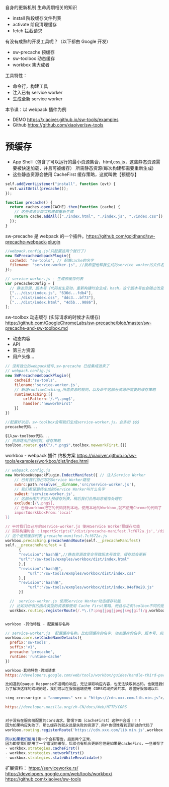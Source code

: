 自身的更新机制
生命周期相关的知识

- install 阶段缓存文件列表
- activate 阶段清理缓存
- fetch 拦截请求

有没有成熟的开发工具呢？（以下都由 Google 开发）

- sw-precache 预缓存
- sw-toolbox 动态缓存
- workbox 集大成者

工具特性：

- 命令行，构建工具
- 注入已有 service worker
- 生成全新 service worker

本节课：以 webpack 插件为例

- DEMO https://xiaoiver.github.io/sw-tools/examples
- Github https://github.com/xiaoiver/sw-tools

# 预缓存

- App Shell（包含了可以运行的最小资源集合，html,css,js，这些静态资源需要被快速加载，并且可被缓存） 所需静态资源(每次构建都需要重新生成)
- 这些静态资源会使用 CacheFirst 缓存策略，这就叫做【预缓存】

```js
self.addEventListener("install", function (evt) {
  evt.waitUntil(precache());
});

function precache() {
  return caches.open(CACHE).then(function (cache) {
    // 这些资源会每次构建都重新生成
    return cache.addAll(["./index.html", "./index.js", "./index.css"]);
  });
}
```

sw-precache 是 webpack 的一个插件。https://github.com/goldhand/sw-precache-webpack-plugin

```js
//webpack.config.js(只配置这两个就行了)
new SWPrecacheWebpackPlugin({
  cacheId: "sw-tools", // 配置cache的名字
  filename: "service-worker.js", //我希望他帮我生成的service worker的文件名
});

// service-worker.js - 生成预缓存列表
var precacheCOnfig = [
  // 静态资源、版本号（代码发生变动，重新构建时会生成，hash，这个版本号也会随之改变）
  [".../dist/index.js", "636d...fdb4"],
  [".../dist/index.css", "ddc3...bf73"],
  [".../dist/index.html", "4d5b...9086"],
];
```

sw-toolbox 动态缓存 (实际请求的时候才去缓存)
https://github.com/GoogleChromeLabs/sw-precache/blob/master/sw-precache-and-sw-toolbox.md

- 动态内容
- API
- 第三方资源
- 用户头像...

```js
// 没有独立的webpack插件,sw-precache 已经集成进来了
// webpack.config.js
new SWPrecacheWebpackPlugin({
    cacheId:'sw-tools',
    filename:'service-worker.js',
    // 新增runtimeCaching,所需资源的规则，以及命中这部分资源所需要的缓存策略
    runtimeCaching:[{
        urlPattern:'/.*\.png$',
        handler:'newworkFirst'
    }]
})

//配置好以后，sw-toolbox会帮我们生成service-worker.js。会多加 $$$
precache代码...

引入sw-toolbox代码...
// 资源路由匹配规则，缓存策略
toolbox.router.get("/.*.png$",toolbox.newworkFirst,{})
```

workbox - webpack 插件 终极方案 https://xiaoiver.github.io/sw-tools/examples/workbox/dist/index.html

```js
// webpack.config.js
new WorkboxWebpackPlugin.IndectManifest({ // 注入Service Worker
    // 已有我们自己写的Service Worker路径
    swSrc:path.resolve(__dirname,'src/service-worker.js'),
    // 我们希望最终生成的Service Worker叫什么名字
    swDest:'service-worker.js',
    // 这部分图片不加入预缓存列表，稍后我们会用动态缓存处理它
    exclude:[/\.png$],
    // 告诉workbox把它的代码拷到本地，使用本地的Workbox,就不使用Chrome的代码了
    importWorkkboxFrom:'local'
})

// 平时我们自己写的service-worker.js 使用Service Worker预缓存功能
// 实际构建时会 ：importScripts("/dist/precache-manifest.7cf672a.js','/dist/workbox-v3.3.1/workbox-sw.js')
// 这个是预缓存列表 precache-manifest.7cf672a.js
workbox.precaching.precacheAndRoute(self.__precacheManifest)
self.__precacheManifest = [
      {
      "revision":"hash值",//静态资源改变会导致版本号改变，缓存就会更新
      "url":"/sw-tools/exmples/workbox/dist/index.html"
      },{
      "revision":"hash值",
          "url":"/sw-tools/exmples/workbox/dist/index.css"
      },{
      "revision":"hash值",
          "url":"/sw-tools/exmples/workbox/dist/index.04ef0e20.js"
      }]

  //  service-worker.js 使用Service Worker动态缓存功能
  // 比如对所有的图片类型的资源都使用 Cache First策略，而且与之前toolbox不同的是，我们可以通过cacheName指定一块新的缓存（会创建任意新缓存，把我们所有图片类型资源都放到“my-image-cache”里面）
  workbox.routing.registerRoute(/.*\.(?:png|jpg|jpeg|svg|gif)/g,workbox.strategies.cacheFirst({cacheName:"my-image-cache"}))//通过cacheName指定一块新的缓存（任意创建缓存）


workbox -其他特性 - 配置缓存名称

// service-worker.js  配置缓存名称。比如预缓存的名字、动态缓存的名字、版本号、前缀
workbox.core.setCacheNameDetails({
  prefix:'sw-tools',
  suffix:'v1',
  precache:'precache',
  runtime:'runtime-cache'
})

workbox-其他特性-跨域请求
https://developers.google.com/web/tools/workbox/guides/handle-third-party-requests

比如遇到Opaque Response不透明的响应，无法读取响应内容，也无法读取状态码，也就是我们不知道这个跨域请求是成功了还是失败了
为了解决这样的跨域问题，我们可以在服务器端使用 CORS跨域资源共享，设置好服务端以后

<img crossorigin = "anonymous" src = "https://cdn.xxx.com.lib.min.js">//配置一个crossorigin属性，就可以发送跨域请求了

https://developer.mozilla.org/zh-CN/docs/Web/HTTP/CORS


对于没有在服务端配置的cors请求，警惕下面（cacheFirst）这种不合适！！！
因为如果响应失败了，那么缓存的就永远是失败的资源了,用户也很难看到更新过的代码了
workbox.routing.registerRoute('https://cdn.xxx.com/lib.min.js',workbox.strategies.cacheFirst())

所以如果我们使用(第一个会有警告，后面两个正常，
因为即使我们使用了一个错误的缓存，后续也有机会更新它但是如果是cacheFirs，一旦缓存了一个错误的请求，那他将永远存在缓存里)
- workbox.strategies.cacheFirst()
- workbox.strategies.networkFirst()
- workbox.strategies.staleWhileRevalidate()

```

扩展资料：
https://serviceworke.rs/
https://developers.google.com/web/tools/workbox/
https://github.com/xiaoiver/sw-tools
